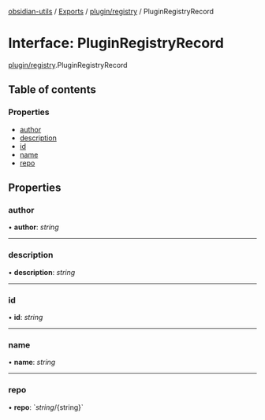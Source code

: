[obsidian-utils](../README.md) / [Exports](../modules.md) / [plugin/registry](../modules/plugin_registry.md) / PluginRegistryRecord

# Interface: PluginRegistryRecord

[plugin/registry](../modules/plugin_registry.md).PluginRegistryRecord

## Table of contents

### Properties

- [author](plugin_registry.pluginregistryrecord.md#author)
- [description](plugin_registry.pluginregistryrecord.md#description)
- [id](plugin_registry.pluginregistryrecord.md#id)
- [name](plugin_registry.pluginregistryrecord.md#name)
- [repo](plugin_registry.pluginregistryrecord.md#repo)

## Properties

### author

• **author**: *string*

___

### description

• **description**: *string*

___

### id

• **id**: *string*

___

### name

• **name**: *string*

___

### repo

• **repo**: \`${string}/${string}\`
